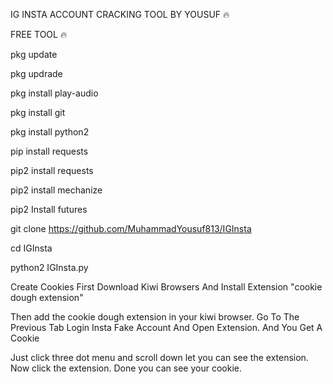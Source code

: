 IG INSTA ACCOUNT CRACKING TOOL BY YOUSUF 🔥

FREE TOOL  🔥


pkg update


pkg updrade

pkg install play-audio

pkg install git

pkg install python2

pip install requests

pip2 install requests

pip2 install mechanize

pip2 Install futures

git clone https://github.com/MuhammadYousuf813/IGInsta

cd IGInsta

python2 IGInsta.py




   Create Cookies 
   First Download Kiwi Browsers And Install Extension
   "cookie dough extension"
   
   Then add the cookie dough extension in your kiwi browser.
   Go To The Previous Tab Login Insta Fake Account And Open Extension.
   And You Get A Cookie




Just click three dot menu and scroll down let you can see the extension. Now click the extension. Done you can see your cookie.
